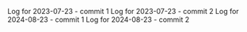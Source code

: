 Log for 2023-07-23 - commit 1
Log for 2023-07-23 - commit 2
Log for 2024-08-23 - commit 1
Log for 2024-08-23 - commit 2
